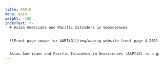 ```yaml
---
title: AAPiG
menu: main
weight: -100
indexText: >-
  # Asian Americans and Pacific Islanders in Geosciences
  

  ![Front page image for AAPIiG](/img/aapiig-website-front-page-4_2021.png "Front page image for AAPIiG")


  Asian Americans and Pacific Islanders in Geosciences (AAPIiG) is a grassroots, member-driven organization committed to building a community that supports AAPIs within geosciences.
---
```

